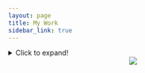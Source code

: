```yaml
---
layout: page
title: My Work
sidebar_link: true
---
```


<html>

<details>
  <summary>Click to expand!</summary>
  
  ## Heading
  1. A numbered
  2. list
     * With some
     * Sub bullets
</details>

<center>
  <div class='tableauPlaceholder' id='viz1572819903297' style='position: relative'><noscript><a href='#'><img alt=' ' src='https:&#47;&#47;public.tableau.com&#47;static&#47;images&#47;Ca&#47;CarbonFeeandDividend-CitizensClimateLobbyViz&#47;CarbonFeeandDividendEffects&#47;1_rss.png' style='border: none' /></a></noscript><object class='tableauViz'  style='display:none;'><param name='host_url' value='https%3A%2F%2Fpublic.tableau.com%2F' /> <param name='embed_code_version' value='3' /> <param name='site_root' value='' /><param name='name' value='CarbonFeeandDividend-CitizensClimateLobbyViz&#47;CarbonFeeandDividendEffects' /><param name='tabs' value='no' /><param name='toolbar' value='no' /><param name='static_image' value='https:&#47;&#47;public.tableau.com&#47;static&#47;images&#47;Ca&#47;CarbonFeeandDividend-CitizensClimateLobbyViz&#47;CarbonFeeandDividendEffects&#47;1.png' /> <param name='animate_transition' value='yes' /><param name='display_static_image' value='yes' /><param name='display_spinner' value='yes' /><param name='display_overlay' value='yes' /><param name='display_count' value='yes' /></object></div>                <script type='text/javascript'>                    var divElement = document.getElementById('viz1572819903297');                    var vizElement = divElement.getElementsByTagName('object')[0];                    vizElement.style.minWidth='420px';vizElement.style.maxWidth='650px';vizElement.style.width='100%';vizElement.style.height='1660px';                    var scriptElement = document.createElement('script');                    scriptElement.src = 'https://public.tableau.com/javascripts/api/viz_v1.js';                    vizElement.parentNode.insertBefore(scriptElement, vizElement);                </script>

